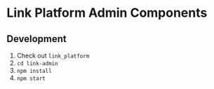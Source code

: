 # Link Platform Admin Components

## Development
1. Check out `link_platform`
1. `cd link-admin`
1. `npm install`
1. `npm start`
